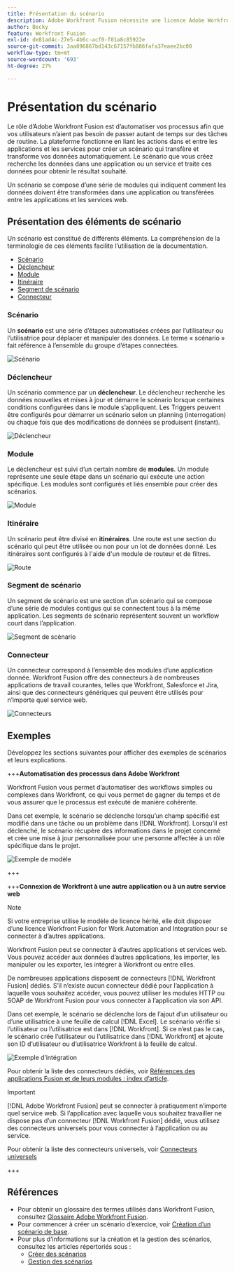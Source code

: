 ```yaml
---
title: Présentation du scénario
description: Adobe Workfront Fusion nécessite une licence Adobe Workfront Fusion en plus d’une licence Adobe Workfront.
author: Becky
feature: Workfront Fusion
exl-id: de81ad4c-27e5-4b6c-acf0-f01a8c85922e
source-git-commit: 3aa896867bd143c67157fb886fafa37eaee2bc00
workflow-type: tm+mt
source-wordcount: '693'
ht-degree: 27%

---
```


# Présentation du scénario

Le rôle d’Adobe Workfront Fusion est d’automatiser vos processus afin que vos utilisateurs n’aient pas besoin de passer autant de temps sur des tâches de routine. La plateforme fonctionne en liant les actions dans et entre les applications et les services pour créer un scénario qui transfère et transforme vos données automatiquement. Le scénario que vous créez recherche les données dans une application ou un service et traite ces données pour obtenir le résultat souhaité.

Un scénario se compose d’une série de modules qui indiquent comment les données doivent être transformées dans une application ou transférées entre les applications et les services web.

## Présentation des éléments de scénario

Un scénario est constitué de différents éléments. La compréhension de la terminologie de ces éléments facilite l’utilisation de la documentation.

* [Scénario](#scenario)
* [Déclencheur](#trigger)
* [Module](#module)
* [Itinéraire](#route)
* [Segment de scénario](#scenario-segment)
* [Connecteur](#connector)

### Scénario

Un **scénario** est une série d’étapes automatisées créées par l’utilisateur ou l’utilisatrice pour déplacer et manipuler des données. Le terme « scénario » fait référence à l’ensemble du groupe d’étapes connectées.

![Scénario](assets/entire-scenario-scenario.png)

### Déclencheur

Un scénario commence par un **déclencheur**. Le déclencheur recherche les données nouvelles et mises à jour et démarre le scénario lorsque certaines conditions configurées dans le module s’appliquent. Les Triggers peuvent être configurés pour démarrer un scénario selon un planning (interrogation) ou chaque fois que des modifications de données se produisent (instant).

![ Déclencheur ](assets/scenario-trigger.png)

### Module

Le déclencheur est suivi d’un certain nombre de **modules**. Un module représente une seule étape dans un scénario qui exécute une action spécifique. Les modules sont configurés et liés ensemble pour créer des scénarios.

![Module ](assets/scenario-module.png)

### Itinéraire

Un scénario peut être divisé en **itinéraires**. Une route est une section du scénario qui peut être utilisée ou non pour un lot de données donné. Les itinéraires sont configurés à l&#39;aide d&#39;un module de routeur et de filtres.

![Route](assets/scenario-route.png)

### Segment de scénario

Un segment de scénario est une section d’un scénario qui se compose d’une série de modules contigus qui se connectent tous à la même application. Les segments de scénario représentent souvent un workflow court dans l’application.

![Segment de scénario](assets/scenario-segment.png)

### Connecteur

Un connecteur correspond à l’ensemble des modules d’une application donnée. Workfront Fusion offre des connecteurs à de nombreuses applications de travail courantes, telles que Workfront, Salesforce et Jira, ainsi que des connecteurs génériques qui peuvent être utilisés pour n’importe quel service web.

![Connecteurs ](assets/scenario-connectors.png)

## Exemples

Développez les sections suivantes pour afficher des exemples de scénarios et leurs explications.

+++**Automatisation des processus dans Adobe Workfront**

Workfront Fusion vous permet d’automatiser des workflows simples ou complexes dans Workfront, ce qui vous permet de gagner du temps et de vous assurer que le processus est exécuté de manière cohérente.

Dans cet exemple, le scénario se déclenche lorsqu’un champ spécifié est modifié dans une tâche ou un problème dans [!DNL Workfront]. Lorsqu’il est déclenché, le scénario récupère des informations dans le projet concerné et crée une mise à jour personnalisée pour une personne affectée à un rôle spécifique dans le projet.

![ Exemple de modèle ](assets/fusion-template-example.png)

+++

+++**Connexion de Workfront à une autre application ou à un autre service web**

>[!NOTE]
>
>Si votre entreprise utilise le modèle de licence hérité, elle doit disposer d’une licence Workfront Fusion for Work Automation and Integration pour se connecter à d’autres applications.

Workfront Fusion peut se connecter à d’autres applications et services web. Vous pouvez accéder aux données d’autres applications, les importer, les manipuler ou les exporter, les intégrer à Workfront ou entre elles.

De nombreuses applications disposent de connecteurs [!DNL Workfront Fusion] dédiés. S’il n’existe aucun connecteur dédié pour l’application à laquelle vous souhaitez accéder, vous pouvez utiliser les modules HTTP ou SOAP de Workfront Fusion pour vous connecter à l’application via son API.

Dans cet exemple, le scénario se déclenche lors de l’ajout d’un utilisateur ou d’une utilisatrice à une feuille de calcul [!DNL Excel]. Le scénario vérifie si l’utilisateur ou l’utilisatrice est dans [!DNL Workfront]. Si ce n’est pas le cas, le scénario crée l’utilisateur ou l’utilisatrice dans [!DNL Workfront] et ajoute son ID d’utilisateur ou d’utilisatrice Workfront à la feuille de calcul.

![Exemple d’intégration](assets/fusion-integration-example.png)

Pour obtenir la liste des connecteurs dédiés, voir [Références des applications Fusion et de leurs modules : index d’article](/help/workfront-fusion/references/apps-and-modules/apps-and-modules-toc.md).


>[!IMPORTANT]
>
>[!DNL Adobe Workfront Fusion] peut se connecter à pratiquement n’importe quel service web. Si l’application avec laquelle vous souhaitez travailler ne dispose pas d’un connecteur [!DNL Workfront Fusion] dédié, vous utilisez des connecteurs universels pour vous connecter à l’application ou au service.
>
>Pour obtenir la liste des connecteurs universels, voir [Connecteurs universels](/help/workfront-fusion/references/apps-and-modules/apps-and-modules-toc.md#universal-connectors)

+++

## Références

* Pour obtenir un glossaire des termes utilisés dans Workfront Fusion, consultez [Glossaire Adobe Workfront Fusion](/help/workfront-fusion/get-started-with-fusion/understand-fusion/fusion-glossary.md).
* Pour commencer à créer un scénario d’exercice, voir [Création d’un scénario de base](/help/workfront-fusion/build-practice-scenarios/create-basic-scenario.md).
* Pour plus d’informations sur la création et la gestion des scénarios, consultez les articles répertoriés sous :
   * [Créer des scénarios](/help/workfront-fusion/create-scenarios/create-scenarios-toc.md)
   * [Gestion des scénarios](/help/workfront-fusion/manage-scenarios/manage-scenarios-toc.md)
